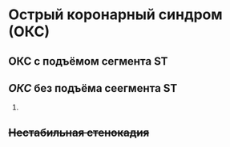 # Острый коронарный синдром (ОКС)

## **ОКС** с подъёмом сегмента ST

## *ОКС* без подъёма сеегмента ST
1. 
## ~~Нестабильная стенокадия~~